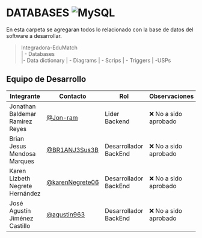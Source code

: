 # DATABASES  ![MySQL](https://img.shields.io/badge/MySQL-00000F?style=for-the-badge&logo=mysql&logoColor=white)



En esta carpeta se agregaran todos lo relacionado con la base de datos del software a desarrollar.


>Integradora-EduMatch<br>
>| - Databases <br>
>|- Data dictionary
>| - Diagrams
>| - Scrips
>| - Triggers
>| -USPs

## Equipo de Desarrollo
|Integrante|Contacto|Rol|Observaciones|
|----------|-------|---|-------------|
| Jonathan Baldemar Ramirez Reyes|[@Jon-ram](https://github.com/Jon-ram)|Lider Backend|❌ No a sido aprobado
| Brian Jesus Mendosa Marques|[@BR1ANJ3Sus3B](https://github.com/BR1ANJ3Sus3B)|Desarrollador BackEnd|❌ No a sido aprobado
| Karen Lizbeth Negrete Hernández|[@karenNegrete06](https://github.com/karenNegrete06)| Desarrollador BackEnd|❌ No a sido aprobado
| José Agustín Jiménez Castillo|[@agustin963](https://github.com/agustin963)|Desarrollador BackEnd|❌ No a sido aprobado
